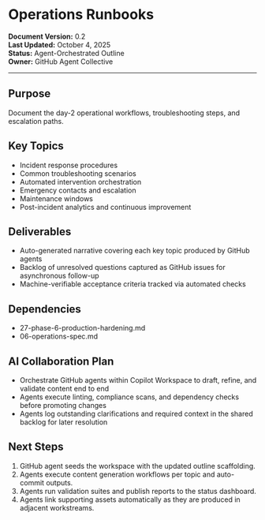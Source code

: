 # Operations Runbooks

**Document Version:** 0.2  
**Last Updated:** October 4, 2025  
**Status:** Agent-Orchestrated Outline  
**Owner:** GitHub Agent Collective

---

## Purpose

Document the day-2 operational workflows, troubleshooting steps, and escalation paths.

## Key Topics

- Incident response procedures
- Common troubleshooting scenarios
- Automated intervention orchestration
- Emergency contacts and escalation
- Maintenance windows
- Post-incident analytics and continuous improvement

## Deliverables

- Auto-generated narrative covering each key topic produced by GitHub agents
- Backlog of unresolved questions captured as GitHub issues for asynchronous follow-up
- Machine-verifiable acceptance criteria tracked via automated checks

## Dependencies

- 27-phase-6-production-hardening.md
- 06-operations-spec.md

## AI Collaboration Plan

- Orchestrate GitHub agents within Copilot Workspace to draft, refine, and validate content end to end
- Agents execute linting, compliance scans, and dependency checks before promoting changes
- Agents log outstanding clarifications and required context in the shared backlog for later resolution

## Next Steps

1. GitHub agent seeds the workspace with the updated outline scaffolding.
2. Agents execute content generation workflows per topic and auto-commit outputs.
3. Agents run validation suites and publish reports to the status dashboard.
4. Agents link supporting assets automatically as they are produced in adjacent workstreams.

